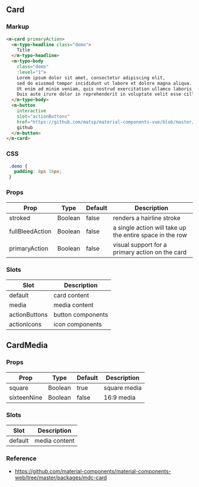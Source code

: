 ## Card

### Markup

```html
<m-card primaryAction>
  <m-typo-headline class="demo">
    Title
  </m-typo-headline>
  <m-typo-body
    class="demo"
    :level="1">
    Lorem ipsum dolor sit amet, consectetur adipiscing elit,
    sed do eiusmod tempor incididunt ut labore et dolore magna aliqua.
    Ut enim ad minim veniam, quis nostrud exercitation ullamco laboris nisi ut aliquip ex ea commodo consequat.
    Duis aute irure dolor in reprehenderit in voluptate velit esse cillum dolore eu fugiat nulla pariatur.
  </m-typo-body>
  <m-button
    interactive
    slot="actionButtons"
    href="https://github.com/matsp/material-components-vue/blob/master/components/Card">
    github
  </m-button>
</m-card>
```
### CSS

```css
 .demo {
   padding: 8px 16px;
 }
```

### Props

| Prop | Type | Default | Description |
|------|------|---------|-------------|
| stroked | Boolean | false | renders a hairline stroke |
| fullBleedAction | Boolean | false | a single action will take up the entire space in the row |
| primaryAction | Boolean | false | visual support for a primary action on the card |

### Slots

| Slot | Description |
|------|-------------|
| default | card content |
| media | media content |
| actionButtons | button components |
| actionIcons | icon components |

## CardMedia

### Props

| Prop | Type | Default | Description |
|------|------|---------|-------------|
| square | Boolean | true | square media |
| sixteenNine | Boolean | false | 16:9 media |

### Slots

| Slot | Description |
|------|-------------|
| default | media content |

### Reference
- https://github.com/material-components/material-components-web/tree/master/packages/mdc-card
